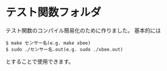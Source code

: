 # テスト関数フォルダ

テスト関数のコンパイル簡易化のために作りました。
基本的には

```shell
$ make センサー名(e.g. make xbee)
$ sudo ./センサー名.out(e.g. sudo ./xbee.out)
```

とすることで使用できます。

